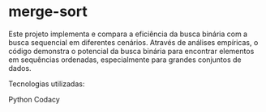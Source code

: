 # merge-sort

Este projeto implementa e compara a eficiência da busca binária com a busca sequencial em diferentes cenários. Através de análises empíricas, o código demonstra o potencial da busca binária para encontrar elementos em sequências ordenadas, especialmente para grandes conjuntos de dados.

Tecnologias utilizadas:

Python
Codacy


